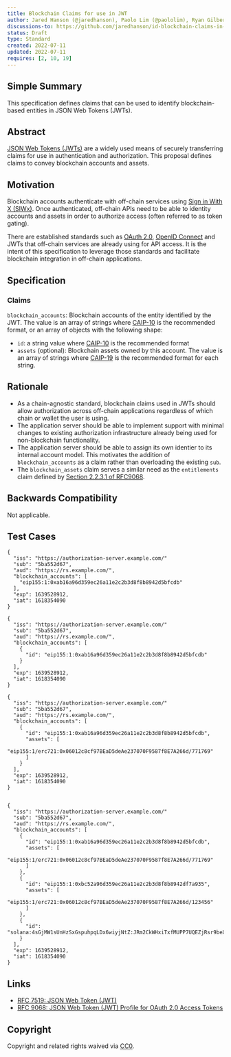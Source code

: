 ```yaml
---
title: Blockchain Claims for use in JWT
author: Jared Hanson (@jaredhanson), Paolo Lim (@paololim), Ryan Gilbert (@RyanTimesTen)
discussions-to: https://github.com/jaredhanson/id-blockchain-claims-in-jwt
status: Draft
type: Standard
created: 2022-07-11
updated: 2022-07-11
requires: [2, 10, 19]
---
```


## Simple Summary

This specification defines claims that can be used to identify blockchain-based
entities in JSON Web Tokens (JWTs).

## Abstract

[JSON Web Tokens (JWTs)](https://datatracker.ietf.org/doc/html/rfc7519) are a
widely used means of securely transferring claims for use in authentication and
authorization.  This proposal defines claims to convey blockchain accounts and
assets.

## Motivation

Blockchain accounts authenticate with off-chain services using [Sign in With X
(SIWx)](https://github.com/ChainAgnostic/CAIPs/pull/122).  Once authenticated,
off-chain APIs need to be able to identity accounts and assets in order to
authorize access (often referred to as token gating).

There are established standards such as [OAuth 2.0](https://datatracker.ietf.org/doc/html/rfc6749),
[OpenID Connect](https://openid.net/specs/openid-connect-core-1_0.html) and JWTs
that off-chain services are already using for API access.  It is the intent of
this specification to leverage those standards and facilitate blockchain
integration in off-chain applications.

## Specification

### Claims

`blockchain_accounts`: Blockchain accounts of the entity identified by the JWT.
The value is an array of strings where [CAIP-10](https://github.com/ChainAgnostic/CAIPs/blob/master/CAIPs/caip-10.md)
is the recommended format, or an array of objects with the following shape:
  - `id`: a string value where [CAIP-10](https://github.com/ChainAgnostic/CAIPs/blob/master/CAIPs/caip-10.md)
is the recommended format
  - `assets` (optional): Blockchain assets owned by this account. The value is
an array of strings where [CAIP-19](https://github.com/ChainAgnostic/CAIPs/blob/master/CAIPs/caip-19.md)
is the recommended format for each string.

## Rationale

- As a chain-agnostic standard, blockchain claims used in JWTs should allow
authorization across off-chain applications regardless of which chain or wallet
the user is using.
- The application server should be able to implement support with minimal
changes to existing authorization infrastructure already being used for
non-blockchain functionality.
- The application server should be able to assign its own identier to its
internal account model.  This motivates the addition of `blockchain_accounts` as a
claim rather than overloading the existing `sub`.
- The `blockchain_assets` claim serves a similar need as the `entitlements`
claim defined by [Section 2.2.3.1 of RFC9068](https://datatracker.ietf.org/doc/html/rfc9068#section-2.2.3.1).

## Backwards Compatibility

Not applicable.

## Test Cases

```
{
  "iss": "https://authorization-server.example.com/"
  "sub": "5ba552d67",
  "aud": "https://rs.example.com/",
  "blockchain_accounts": [
    "eip155:1:0xab16a96d359ec26a11e2c2b3d8f8b8942d5bfcdb"
  ],
  "exp": 1639528912,
  "iat": 1618354090
}

{
  "iss": "https://authorization-server.example.com/"
  "sub": "5ba552d67",
  "aud": "https://rs.example.com/",
  "blockchain_accounts": [
    {
      "id": "eip155:1:0xab16a96d359ec26a11e2c2b3d8f8b8942d5bfcdb"
    }
  ],
  "exp": 1639528912,
  "iat": 1618354090
}

{
  "iss": "https://authorization-server.example.com/"
  "sub": "5ba552d67",
  "aud": "https://rs.example.com/",
  "blockchain_accounts": [
    {
      "id": "eip155:1:0xab16a96d359ec26a11e2c2b3d8f8b8942d5bfcdb",
      "assets": [
        "eip155:1/erc721:0x06012c8cf97BEaD5deAe237070F9587f8E7A266d/771769"
      ]
    }
  ],
  "exp": 1639528912,
  "iat": 1618354090
}


{
  "iss": "https://authorization-server.example.com/"
  "sub": "5ba552d67",
  "aud": "https://rs.example.com/",
  "blockchain_accounts": [
    {
      "id": "eip155:1:0xab16a96d359ec26a11e2c2b3d8f8b8942d5bfcdb",
      "assets": [
        "eip155:1/erc721:0x06012c8cf97BEaD5deAe237070F9587f8E7A266d/771769"
      ]
    },
    {
      "id": "eip155:1:0xbc52a96d359ec26a11e2c2b3d8f8b8942df7a935",
      "assets": [
        "eip155:1/erc721:0x06012c8cf97BEaD5deAe237070F9587f8E7A266d/123456"
      ]
    },
    {
      "id": "solana:4sGjMW1sUnHzSxGspuhpqLDx6wiyjNtZ:JRm2CkWHxiTxfMUPP7UQEZjRsr9beXRmH1evc2fWgvHu"
    }
  ],
  "exp": 1639528912,
  "iat": 1618354090
}
```

## Links

- [RFC 7519: JSON Web Token (JWT)](https://datatracker.ietf.org/doc/html/rfc7519)
- [RFC 9068: JSON Web Token (JWT) Profile for OAuth 2.0 Access Tokens](https://datatracker.ietf.org/doc/html/rfc9068)

## Copyright
Copyright and related rights waived via [CC0](https://creativecommons.org/publicdomain/zero/1.0/).
